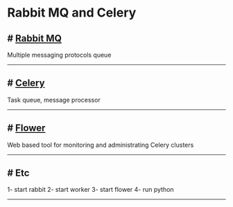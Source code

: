 # Rabbit MQ and Celery

## # [Rabbit MQ](https://www.rabbitmq.com)

Multiple messaging protocols queue
___

## # [Celery](https://docs.celeryproject.org/en/stable/#)

Task queue, message processor
___

## # [Flower](https://flower.readthedocs.io/en/latest/)

Web based tool for monitoring and administrating Celery clusters
___

## # Etc
1- start rabbit
2- start worker
3- start flower
4- run python
___